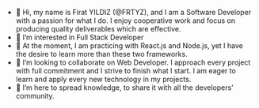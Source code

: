 - 👋 Hi, my name is Firat YILDIZ (@FRTYZ), and I am a Software Developer with a passion for what I do. I enjoy cooperative work and focus on producing quality deliverables which are effective.
- 👀 I’m interested in Full Stack Developer
- 🌱 At the moment, I am practicing with React.js and Node.js, yet I have the desire to learn more than these two frameworks.
- 💞️ I’m looking to collaborate on Web Developer. I approach every project with full commitment and I strive to finish what I start. I am eager to learn and apply every new technology in my projects.
- 📌 I’m here to spread knowledge, to share it with all the developers’ community.

